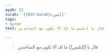 ```yaml
---
ayah: 32
surah: '[[015-Surah|سورة]]'
tags:
- quran
text: قال يا إبليس ما لك ألا تكون مع الساجدين

---
```

> قال يا [[إبليس]] ما لك ألا تكون مع الساجدين
